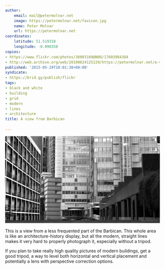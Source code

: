 ```yaml
---
author:
    email: mail@petermolnar.net
    image: https://petermolnar.net/favicon.jpg
    name: Peter Molnar
    url: https://petermolnar.net
coordinates:
    latitude: 51.519318
    longitude: -0.090358
copies:
- https://www.flickr.com/photos/36003160@N08/17603984384
- http://web.archive.org/web/20190624125129/https://petermolnar.net/a-view-from-barbican/
published: '2015-05-29T10:01:38+00:00'
syndicate:
- https://brid.gy/publish/flickr
tags:
- black and white
- building
- grid
- modern
- lines
- architecture
title: A view from Barbican

---
```


![](a-view-from-barbican.jpg)

This is a view from a less frequented part of the Barbican. This whole
area is like an architecture-history display, but all the modern,
straight lines makes it very hard to properly photograph it, especially
without a tripod.

If you plan to take really high quality pictures of modern buildings,
get a good tripod, a way to level both horizontal and vertical placement
and potentially a lens with perspective correction options.